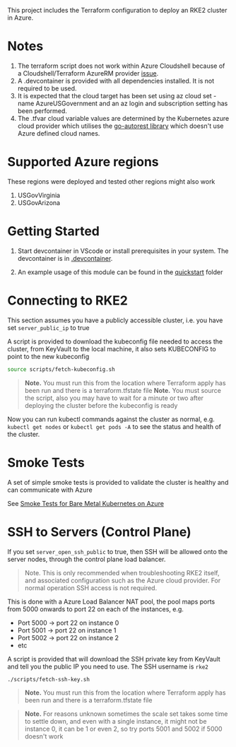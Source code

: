 This project includes the Terraform configuration to deploy an RKE2 cluster in Azure.

# Notes

1. The terraform script does not work within Azure Cloudshell because of a Cloudshell/Terraform AzureRM provider [issue](https://github.com/terraform-providers/terraform-provider-azurerm/issues/7787).
1. A .devcontainer is provided with all dependencies installed. It is not required to be used.
1. It is expected that the cloud target has been set using az cloud set -name AzureUSGovernment and an az login and subscription setting has been performed.
1. The .tfvar cloud variable values are determined by the Kubernetes azure cloud provider which utilises the [go-autorest library](https://github.com/Azure/go-autorest/blob/v9.9.0/autorest/azure/environments.go#L29) which doesn't use Azure defined cloud names.

# Supported Azure regions

These regions were deployed and tested other regions might also work

1. USGovVirginia
1. USGovArizona

# Getting Started

1.  Start devcontainer in VScode or install prerequisites in your system. The devcontainer is in [.devcontainer](.devcontainer).

2. An example usage of this module can be found in the [quickstart](./examples/quickstart) folder

# Connecting to RKE2

This section assumes you have a publicly accessible cluster, i.e. you have set `server_public_ip` to true

A script is provided to download the kubeconfig file needed to access the cluster, from KeyVault to the local machine, it also sets KUBECONFIG to point to the new kubeconfig

```bash
source scripts/fetch-kubeconfig.sh
```

> **Note.** You must run this from the location where Terraform apply has been run and there is a terraform.tfstate file
> **Note.** You must source the script, also you may have to wait for a minute or two after deploying the cluster before the kubeconfig is ready

Now you can run kubectl commands against the cluster as normal, e.g. `kubectl get nodes` or `kubectl get pods -A` to see the status and health of the cluster.

# Smoke Tests

A set of simple smoke tests is provided to validate the cluster is healthy and can communicate with Azure

See [Smoke Tests for Bare Metal Kubernetes on Azure](./tests/README.md)

# SSH to Servers (Control Plane)

If you set `server_open_ssh_public` to true, then SSH will be allowed onto the server nodes, through the control plane load balancer. 

> Note. This is only recommended when troubleshooting RKE2 itself, and associated configuration such as the Azure cloud provider. For normal operation SSH access is not required.

This is done with a Azure Load Balancer NAT pool, the pool maps ports from 5000 onwards to port 22 on each of the instances, e.g.

- Port 5000 -> port 22 on instance 0
- Port 5001 -> port 22 on instance 1
- Port 5002 -> port 22 on instance 2
- etc

A script is provided that will download the SSH private key from KeyVault and tell you the public IP you need to use. The SSH username is `rke2`

```bash
./scripts/fetch-ssh-key.sh
```

> **Note.** You must run this from the location where Terraform apply has been run and there is a terraform.tfstate file

> **Note.** For reasons unknown sometimes the scale set takes some time to settle down, and even with a single instance, it might not be instance 0, it can be 1 or even 2, so try ports 5001 and 5002 if 5000 doesn't work
